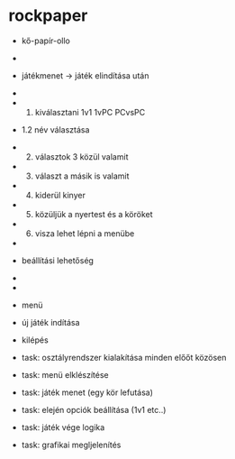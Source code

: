 # rockpaper
* kő-papír-ollo
*
* játékmenet -> játék elindítása után
*
* 1. kiválasztani 1v1 1vPC PCvsPC
* 1.2 név választása
* 2. választok 3 közül valamit
* 3. választ a másik is valamit
* 4. kiderül kinyer
* 5. közüljük a nyertest és a köröket
* 6. visza lehet lépni a menübe
*
* beállítási lehetőség
*
*
* menü
* új játék indítása
* kilépés

* task: osztályrendszer kialakítása minden előőt közösen
* task: menü elklészítése
* task: játék menet (egy kör lefutása)
* task: elején opciók beállítása (1v1 etc..)
* task: játék vége logika
* task: grafikai megljelenítés